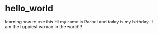 # hello_world
learning how to use this
Hi my name is Rachel and today is my birthday.. I am the happiest woman in the world!!!


